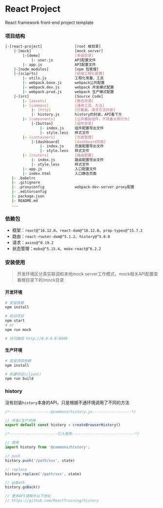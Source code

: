 # React Project

React framework front-end project template

### 项目结构

```bash
|-[react-project]               [root 根目录]
    |-[mock]                    [mock server]
        |-[demo]                [多级目录]
            |- user.js          API配置文件
        |- app.js               API配置文件
    |-[node_modules]            [npm 包管理]
    |-[sciprts]                 [前端工程化配置]
        |- utils.js             工程化常量、工具
		|- webpack.base.js      webpack公共配置
		|- webpack.dev.js       webpack 开发模式配置
		|- webpack.prod.js      webpack 生产模式配置
    |-[src]                     [Source Code]
        |- [assets]             [静态资源]
        |- [commons]            [通用工具、方法]
            |- [http]           [拦截器，请求方法封装]
            |- history.js       history的封装，API看下方
        |- [components]         [公共基础组件，不具备业务行为]
            |-[button]          [组件目录]
                |- index.js     组件配置导出文件
                |- style.less   样式文件
        |- [containers]         [页面管理]
            |-[dashboard]       [dashboard页面]
                |- index.js     页面配置导出文件
                |- style.less   样式文件
        |- [routers]            [路由配置]
            |- index.js         路由配置导出文件
            |- style.less       样式文件
        |- app.js               入口配置文件
        |- index.html           入口静态页面
   |- .babelrc
   |- .gitignore
   |- .proxyconfig              webpack-dev-server.proxy配置
   |- .editorconfig
   |- package.json
   |- README.md
   ...
```

### 依赖包
- 框架：`react@^16.12.0`、`react-dom@^16.12.0`、`prop-types@^15.7.2`
- 路由：`react-router-dom@^5.1.2`、`history@^5.0.0`
- 请求：`axios@^0.19.2`
- 状态管理：`mobx@^5.15.4`、`mobx-react@^6.2.2`

### 安装使用
> 开发环境区分真实联调和本地mock server工作模式，mock相关API配置查看根目录下的/mock目录

#### 开发环境
```bash
# 安装依赖
npm install

# 启动项目
npm start
# or
npm run mock

# 访问路径 http://0.0.0.0:8000
```

#### 生产环境
```bash
# 安装项目依赖
npm install

# 构建项目(client)
npm run build
```

### history
没有封装`history`本身的API，只是根据不通环境调用了不同的方法
```js
/*-------------------@commons/history.js------------------*/

// 开发/生产环境
export default const history = createBrowserHistory()

/*----------------------引入使用-----------------------------*/

// 使用
import history from '@commons/history';

// push
history.push('/path/xxx', state)

// replace
history.replace('/path/xxx', state)

// goBack
history.goBack()

// 更多API请移步以下地址
// https://github.com/ReactTraining/history
```
